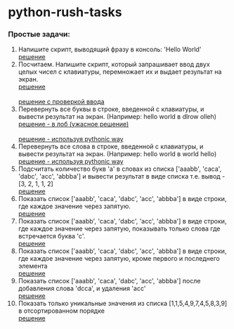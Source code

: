 # python-rush-tasks
<h3>Простые задачи:</h3>

1. Напишите скрипт, выводящий фразу в консоль: 'Hello World'
<br><a href="https://github.com/avedensky/python-rush-tasks/blob/master/level-1/task-1/task-1-1.py">решение</a><br>
2. Посчитаем. Напишите скрипт, который запрашивает ввод двух целых чисел с клавиатуры, перемножает их и выдает результат на экран. 
<br><a href="https://github.com/avedensky/python-rush-tasks/blob/master/level-1/task-1/task-1-2-1.py">решение</a><br>
<br><a href="https://github.com/avedensky/python-rush-tasks/blob/master/level-1/task-1/task-1-2-2.py">решение с проверкой ввода</a><br>
3. Перевернуть все буквы в строке, введенной с клавиатуры, и вывести результат на экран. (Например: hello world  в  dlrow olleh)
<br><a href="https://github.com/avedensky/python-rush-tasks/blob/master/level-1/task-1/task-1-3-1.py">решение - в лоб (ужасное решение)</a><br>
<br><a href="https://github.com/avedensky/python-rush-tasks/blob/master/level-1/task-1/task-1-3-2.py">решение - используя pythonic way</a><br>
4. Перевернуть все слова в строке, введенной с клавиатуры, и вывести результат на экран. (Например: hello world  в  world hello)
<br><a href="https://github.com/avedensky/python-rush-tasks/blob/master/level-1/task-1/task-1-4-1.py">решение - используя pythonic way</a><br>
5. Подсчитать количество букв 'а' в словах из списка ['aaabb', 'caca', 'dabc', 'acc', 'abbba'] и вывести результат в виде списка т.е. вывод - [3, 2, 1, 1, 2]
<br><a href="https://github.com/avedensky/python-rush-tasks/blob/master/level-1/task-1/task-1-5-1.py">решение</a><br>
6. Показать список ['aaabb', 'caca', 'dabc', 'acc', 'abbba'] в виде строки, где каждое значение через запятую.
<br><a href="https://github.com/avedensky/python-rush-tasks/blob/master/level-1/task-1/task-1-6-1.py">решение</a><br>
7. Показать список ['aaabb', 'caca', 'dabc', 'acc', 'abbba'] в виде строки, где каждое значение через запятую, показывать только слова где встречается буква 'с'.
<br><a href="https://github.com/avedensky/python-rush-tasks/blob/master/level-1/task-1/task-1-7-1.py">решение</a><br>
8. Показать список ['aaabb', 'caca', 'dabc', 'acc', 'abbba'] в виде строки, где каждое значение через запятую, кроме первого и последнего элемента
<br><a href="https://github.com/avedensky/python-rush-tasks/blob/master/level-1/task-1/task-1-8-1.py">решение</a><br>
9. Показать список ['aaabb', 'caca', 'dabc', 'acc', 'abbba'] после добавления слова 'dcca', и удаления 'acc'
<br><a href="https://github.com/avedensky/python-rush-tasks/blob/master/level-1/task-1/task-1-9-1.py">решение</a><br>
10. Показать только уникальные значения из списка [1,1,5,4,9,7,4,5,8,3,9] в отсортированном порядке 
<br><a href="https://github.com/avedensky/python-rush-tasks/blob/master/level-1/task-1/task-1-10-1.py">решение</a><br>

